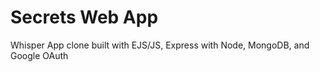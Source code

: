 # Secrets Web App
Whisper App clone built with EJS/JS, Express with Node, MongoDB, and Google OAuth
